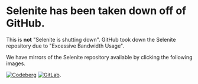 # Selenite has been taken down off of GitHub.
This is **not** "Selenite is shutting down". GitHub took down the Selenite repository due to "Excessive Bandwidth Usage".

We have mirrors of the Selenite repository available by clicking the following images.

[![Codeberg](https://upload.wikimedia.org/wikipedia/commons/thumb/9/9a/Codeberg_logo.svg/140px-Codeberg_logo.svg.png "Codeberg")](https://codeberg.org/skysthelimitt/selenite)
[![GitLab](https://upload.wikimedia.org/wikipedia/commons/thumb/3/35/GitLab_icon.svg/140px-GitLab_icon.svg.png "GitLab")](https://gitlab.com/skysthelimit.dev/selenite).
